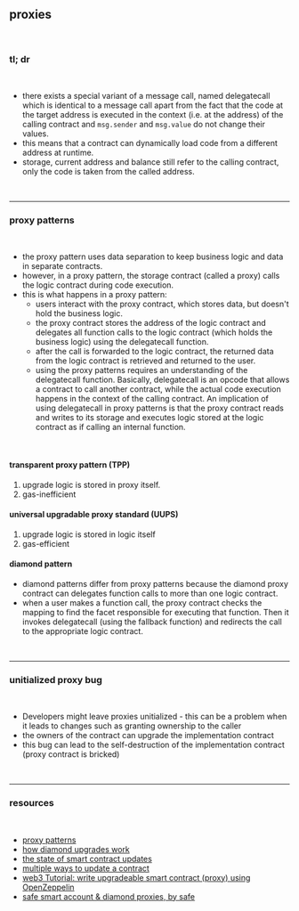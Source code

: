 ## proxies

<br>

### tl; dr 

<br>

* there exists a special variant of a message call, named delegatecall which is identical to a message call apart from the fact that the code at the target address is executed in the context (i.e. at the address) of the calling contract and `msg.sender` and `msg.value` do not change their values. 
* this means that a contract can dynamically load code from a different address at runtime. 
* storage, current address and balance still refer to the calling contract, only the code is taken from the called address.

<br>

---

### proxy patterns

<br>

- the proxy pattern uses data separation to keep business logic and data in separate contracts. 
- however, in a proxy pattern, the storage contract (called a proxy) calls the logic contract during code execution. 
- this is what happens in a proxy pattern:
    - users interact with the proxy contract, which stores data, but doesn't hold the business logic.
    - the proxy contract stores the address of the logic contract and delegates all function calls to the logic contract (which holds the business logic) using the delegatecall function.
    - after the call is forwarded to the logic contract, the returned data from the logic contract is retrieved and returned to the user.
    - using the proxy patterns requires an understanding of the delegatecall function. Basically, delegatecall is an opcode that allows a contract to call another contract, while the actual code execution happens in the context of the calling contract. An implication of using delegatecall in proxy patterns is that the proxy contract reads and writes to its storage and executes logic stored at the logic contract as if calling an internal function.


<br>

#### transparent proxy pattern (TPP)

1. upgrade logic is stored in proxy itself.
2. gas-inefficient



#### universal upgradable proxy standard (UUPS)

1. upgrade logic is stored in logic itself
2. gas-efficient



#### diamond pattern



* diamond patterns differ from proxy patterns because the diamond proxy contract can delegates function calls to more than one logic contract.
* when a user makes a function call, the proxy contract checks the mapping to find the facet responsible for executing that function. Then it invokes delegatecall (using the fallback function) and redirects the call to the appropriate logic contract.

<br>

---

### unitialized proxy bug

<br>


* Developers might leave proxies unitialized - this can be a problem when it leads to changes such as granting ownership to the caller
* the owners of the contract can upgrade the implementation contract
* this bug can lead to the self-destruction of the implementation contract (proxy contract is bricked)

<br>

---

### resources

<br>

* [proxy patterns](https://mirror.xyz/0xB38709B8198d147cc9Ff9C133838a044d78B064B/M7oTptQkBGXxox-tk9VJjL66E1V8BUF0GF79MMK4YG0)
* [how diamond upgrades work](https://dev.to/mudgen/how-diamond-upgrades-work-417j)
* [the state of smart contract updates](https://blog.openzeppelin.com/the-state-of-smart-contract-upgrades/)
* [multiple ways to update a contract](https://cryptomarketpool.com/multiple-ways-to-upgrade-a-solidity-smart-contract/)
* [web3 Tutorial: write upgradeable smart contract (proxy) using OpenZeppelin](https://dev.to/yakult/tutorial-write-upgradeable-smart-contract-proxy-contract-with-openzeppelin-1916)
* [safe smart account & diamond proxies, by safe](https://safe.mirror.xyz/P83_rVQuUQJAM-SnMpWvsHlN8oLnCeSncD1txyMDqpE)
